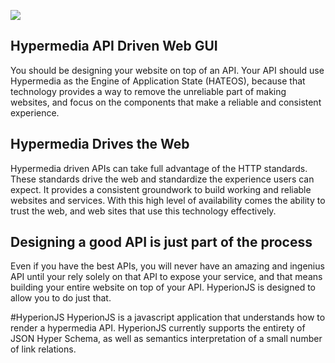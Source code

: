 ![](https://s3.amazonaws.com/code_brian/logo.png?X-Amz-Date=20150217T010022Z&X-Amz-Expires=300&X-Amz-Algorithm=AWS4-HMAC-SHA256&X-Amz-Signature=770d773ebb9c1ecc63d60e9f9e30a384a8dda523633147c60401e218a7bbd70d&X-Amz-Credential=ASIAJIRILDVFV6CO7RAQ/20150217/us-east-1/s3/aws4_request&X-Amz-SignedHeaders=Host&x-amz-security-token=AQoDYXdzECIakALxfAwarCFoGJaQDa2DUpWQDijSGiW%2B7oR8cv13d2b3g6zYDr3PaFB2qauBo/UcVRyQJR3mWAlAnRDmih4Ulvcwg1yUMt/9EvQnlQa/SFqTpV9GP6KDS6B3PteYVXRdQDEkcR0Umua%2BEeUT8OFfzNmNaceCh4PYBlR/OODuuiU3GLfr7KelFJ8pTxHMtde4xH9JthHlE5rFv9DXk8gCoZLYmEbxe4VS1qS9cpXU376U2yPJ2kvRCzRJsNrqk5jOCeR7m2R2LPywUYvrDyk%2BL1BCLmLs%2BD2rG1JRUZkWuZeQElhVhUKfVorW0eaKC3DZT4YMqPplq6GMes7msJtGyDuIVjEUK%2BQSHCjGoxlNbZ%2Bm8SDNpIqnBQ%3D%3D)

## Hypermedia API Driven Web GUI

You should be designing your website on top of an API. Your API should use Hypermedia as the Engine of Application State (HATEOS), because that technology provides a way to remove the unreliable part of making websites, and focus on the components that make a reliable and consistent experience.

## Hypermedia Drives the Web
Hypermedia driven APIs can take full advantage of the HTTP standards. These standards drive the web and standardize the experience users can expect. It provides a consistent groundwork to build working and reliable websites and services. With this high level of availability comes the ability to trust the web, and web sites that use this technology effectively.

## Designing a good API is just part of the process 
Even if you have the best APIs, you will never have an amazing and ingenius API until your rely solely on that API to expose your service, and that means building your entire website on top of your API. HyperionJS is designed to allow you to do just that.

#HyperionJS
HyperionJS is a javascript application that understands how to render a hypermedia API. HyperionJS currently supports the entirety of JSON Hyper Schema, as well as semantics interpretation of a small number of link relations.
